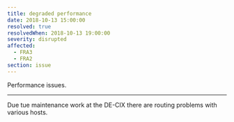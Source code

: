 ```yaml
---
title: degraded performance
date: 2018-10-13 15:00:00
resolved: true
resolvedWhen: 2018-10-13 19:00:00
severity: disrupted
affected:
  - FRA3
  - FRA2
section: issue
---
```


Performance issues.

---

Due tue maintenance work at the DE-CIX there are routing problems with various hosts.
